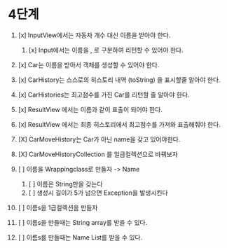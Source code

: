 # 4단계
1. [x] InputView에서는 자동차 개수 대신 이름을 받아야 한다.
    1. [x] Input에서는 이름을 , 로 구분하여 리턴할 수 있어야 한다.
2. [x] Car는 이름을 받아서 객체를 생성할 수 있어야 한다.
3. [x] CarHistory는 스스로의 히스토리 내역 (toString) 을 표시할줄 알아야 한다.
4. [x] CarHistories는 최고점수를 가진 Car를 리턴할 줄 알아야 한다. 
5. [x] ResultView 에서는 이름과 같이 표출이 되어야 한다.
6. [x] ResultView 에서는 최종 히스토리에서 최고점수를 가져와 표출해줘야 한다. 

7. [X] CarMoveHistory는 Car가 아닌 name을 갖고 있어야한다. 
8. [X] CarMoveHistoryCollection 를 일급컬렉션으로 바꿔보자

9. [ ] 이름을 Wrappingclass로 만들자  -> Name
   1. [ ] 이름은 String만을 갖는다
   2. [ ] 생성시 길이가 5가 넘으면 Exception을 발생시킨다
10. [ ] 이름s을 1급컬렉션을 만들자
   1. [ ] 이름s을 만들때는 String array를 받을 수 있다.
   2. [ ] 이름s를 만들때는 Name List를 받을 수 있다.